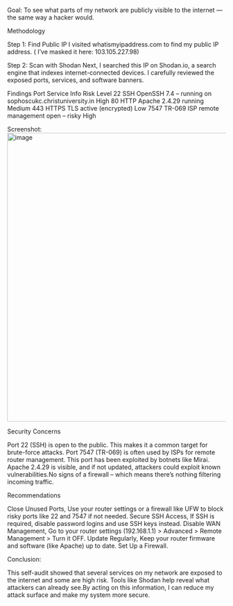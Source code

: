 Goal: To see what parts of my network are publicly visible to the internet — the same way a hacker would.

Methodology

Step 1: Find Public IP
I visited whatismyipaddress.com to find my public IP address. ( I’ve masked it here:  103.105.227.98)

Step 2: Scan with Shodan
Next, I searched this IP on Shodan.io, a search engine that indexes internet-connected devices.
I carefully reviewed the exposed ports, services, and software banners.

 Findings
Port	Service	                     Info	                                                      Risk Level
22	SSH	                        OpenSSH 7.4 –    running on sophoscukc.christuniversity.in	    High
80	HTTP	                       Apache 2.4.29 running	                                         Medium
443	HTTPS	                     TLS active (encrypted)	                                        Low 
7547	TR-069	                   ISP remote management open – risky	                            High

 Screenshot:<img width="827" height="664" alt="image" src="https://github.com/user-attachments/assets/28e72430-1a58-4935-9f96-4ff9b1885fbb" />
  
Security Concerns

Port 22 (SSH) is open to the public. This makes it a common target for brute-force attacks.
Port 7547 (TR-069) is often used by ISPs for remote router management. This port has been exploited by botnets like Mirai.
Apache 2.4.29 is visible, and if not updated, attackers could exploit known vulnerabilities.No signs of a firewall – which means there’s nothing filtering incoming traffic.

Recommendations

Close Unused Ports,
Use your router settings or a firewall like UFW to block risky ports like 22 and 7547 if not needed.
Secure SSH Access,
If SSH is required, disable password logins and use SSH keys instead.
Disable WAN Management,
Go to your router settings (192.168.1.1) > Advanced > Remote Management > Turn it OFF.
Update Regularly,
Keep your router firmware and software (like Apache) up to date.
Set Up a Firewall.

Conclusion:

This self-audit showed that several services on my network are exposed to the internet  and some are high risk. Tools like Shodan help reveal what attackers can already see.By acting on this information, I can reduce my attack surface and make my system more secure.



